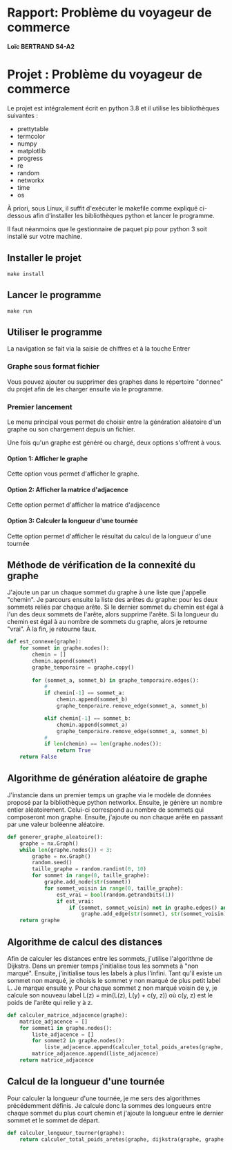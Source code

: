 # Rapport: Problème du voyageur de commerce

**Loïc BERTRAND S4-A2**

# Projet : Problème du voyageur de commerce

Le projet est intégralement écrit en python 3.8 et il utilise les bibliothèques suivantes :

* prettytable
* termcolor
* numpy
* matplotlib
* progress
* re
* random
* networkx
* time
* os

À priori, sous Linux, il suffit d'exécuter le makefile comme expliqué ci-dessous afin d'installer les bibliothèques python et lancer le programme.

Il faut néanmoins que le gestionnaire de paquet pip pour python 3 soit installé sur votre machine.

## Installer le projet


```shell
make install
```

## Lancer le programme
```shell
make run
```

## Utiliser le programme

La navigation se fait via la saisie de chiffres et à la touche Entrer

### Graphe sous format fichier

Vous pouvez ajouter ou supprimer des graphes dans le répertoire "donnee" du projet afin de les charger ensuite via le programme.

### Premier lancement

Le menu principal vous permet de choisir entre la génération aléatoire d'un graphe ou son chargement depuis un fichier.

Une fois qu'un graphe est généré ou chargé, deux options s'offrent à vous.

#### Option 1: Afficher le graphe

Cette option vous permet d'afficher le graphe.

#### Option 2: Afficher la matrice d'adjacence

Cette option permet d'afficher la matrice d'adjacence

#### Option 3: Calculer la longueur d'une tournée

Cette option permet d'afficher le résultat du calcul de la longueur d'une tournée

## Méthode de vérification de la connexité du graphe

J'ajoute un par un chaque sommet du graphe à une liste que j'appelle "chemin". Je parcours ensuite la liste des arêtes du graphe: pour les deux sommets reliés par chaque arête. Si le dernier sommet du chemin est égal à l'un des deux sommets de l'arête, alors supprime l'arête. Si la longueur du chemin est égal à au nombre de sommets du graphe, alors je retourne "vrai". À la fin, je retourne faux.

```python
def est_connexe(graphe):
    for sommet in graphe.nodes():
        chemin = []
        chemin.append(sommet)
        graphe_temporaire = graphe.copy()
        
        for (sommet_a, sommet_b) in graphe_temporaire.edges():  
            # 
            if chemin[-1] == sommet_a:  
                chemin.append(sommet_b)
                graphe_temporaire.remove_edge(sommet_a, sommet_b)

            elif chemin[-1] == sommet_b:
                chemin.append(sommet_a)
                graphe_temporaire.remove_edge(sommet_a, sommet_b)
            #  
            if len(chemin) == len(graphe.nodes()):
                return True
    return False
```

## Algorithme de génération aléatoire de graphe

J'instancie dans un premier temps un graphe via le modèle de données proposé par la bibliothèque python networkx. Ensuite, je génère un nombre entier aléatoirement. Celui-ci correspond au nombre de sommets qui composeront mon graphe. Ensuite, j'ajoute ou non chaque arête en passant par une valeur boléenne aléatoire.

```python
def generer_graphe_aleatoire():
    graphe = nx.Graph()
    while len(graphe.nodes()) < 3:
        graphe = nx.Graph()
        random.seed()
        taille_graphe = random.randint(0, 10)
        for sommet in range(0, taille_graphe):
            graphe.add_node(str(sommet))
            for sommet_voisin in range(0, taille_graphe):
                est_vrai = bool(random.getrandbits(1))
                if est_vrai:
                    if (sommet, sommet_voisin) not in graphe.edges() and (sommet_voisin, sommet) not in graphe.edges:
                        graphe.add_edge(str(sommet), str(sommet_voisin), weight=random.randint(0, 100))
    return graphe
```

## Algorithme de calcul des distances

Afin de calculer les distances entre les sommets, j'utilise l'algorithme de Dijkstra. Dans un premier temps j'initialise tous les sommets à "non marqué". Ensuite, j'initialise tous les labels à plus l'infini. Tant qu'il existe un sommet non marqué, je choisis le sommet y non marqué de plus petit label L. Je marque ensuite y. Pour chaque sommet z non marqué voisin de y, je calcule son nouveau label L(z) = min(L(z), L(y) + c(y, z)) où c(y, z) est le poids de l'arête qui relie y à z.

```python
def calculer_matrice_adjacence(graphe):
    matrice_adjacence = []
    for sommet1 in graphe.nodes():
        liste_adjacence = []
        for sommet2 in graphe.nodes():
            liste_adjacence.append(calculer_total_poids_aretes(graphe, dijkstra(graphe, sommet1, sommet2)))
        matrice_adjacence.append(liste_adjacence)
    return matrice_adjacence
```

## Calcul de la longueur d'une tournée

Pour calculer la longueur d'une tournée, je me sers des algorithmes précédemment définis. Je calcule donc la sommes des longueurs entre chaque sommet du plus court chemin et j'ajoute la longueur entre le dernier sommet et le sommet de départ.
```python
def calculer_longueur_tourner(graphe):
    return calculer_total_poids_aretes(graphe, dijkstra(graphe, graphe.nodes[0], graphe.nodes[-1])) + calculer_total_poids_aretes(graphe, [graphe.nodes[0], graphe.nodes[-1]])
```